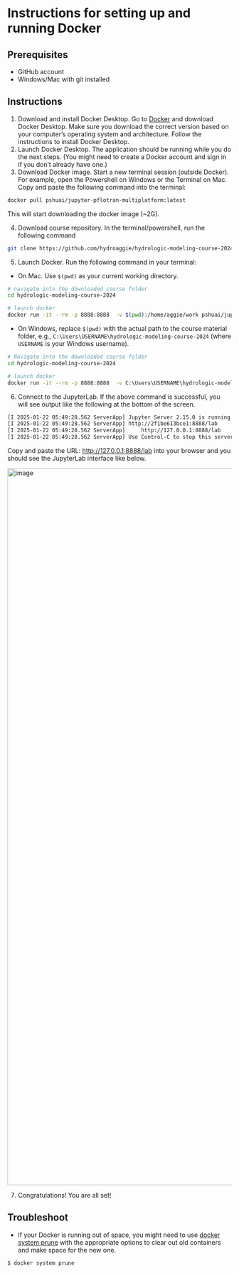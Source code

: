 # Instructions for setting up and running Docker

## Prerequisites
- GitHub account
- Windows/Mac with git installed

## Instructions

1. Download and install Docker Desktop. Go to [Docker](https://www.docker.com/products/docker-desktop/) and download Docker Desktop. Make sure you download the correct version based on your computer’s operating system and architecture. Follow the instructions to install Docker Desktop.
2. Launch Docker Desktop. The application should be running while you do the next steps. (You might need to create a Docker account and sign in if you don’t already have one.)
3. Download Docker image. Start a new terminal session (outside Docker). For example, open the Powershell on Windows or the Terminal on Mac. Copy and paste the following command into the terminal:

```bash
docker pull pshuai/jupyter-pflotran-multiplatform:latest
```

This will start downloading the docker image (~2G).

4. Download course repository. In the terminal/powershell, run the following command

```bash
git clone https://github.com/hydroaggie/hydrologic-modeling-course-2024.git 
```

5. Launch Docker. Run the following command in your terminal:
- On Mac. Use `$(pwd)` as your current working directory.

```bash
# navigate into the downloaded course folder
cd hydrologic-modeling-course-2024

# launch docker
docker run -it --rm -p 8888:8888  -v $(pwd):/home/aggie/work pshuai/jupyter-pflotran-multiplatform:latest jupyter lab --ip=0.0.0.0 --allow-root --NotebookApp.token=''
```
- On Windows, replace `$(pwd)` with the actual path to the course material folder, e.g., `C:\Users\USERNAME\hydrologic-modeling-course-2024` (where `USERNAME` is your Windows username).

```bash
# Navigate into the downloaded course folder
cd hydrologic-modeling-course-2024

# launch docker
docker run -it --rm -p 8888:8888  -v C:\Users\USERNAME\hydrologic-modeling-course-2024:/home/aggie/work pshuai/jupyter-pflotran-multiplatform:latest jupyter lab --ip=0.0.0.0 --allow-root --NotebookApp.token=''
```

6. Connect to the JupyterLab. If the above command is successful, you will see output like the following at the bottom of the screen.

```bash
[I 2025-01-22 05:49:28.562 ServerApp] Jupyter Server 2.15.0 is running at:
[I 2025-01-22 05:49:28.562 ServerApp] http://2f1be613bce1:8888/lab
[I 2025-01-22 05:49:28.562 ServerApp]     http://127.0.0.1:8888/lab
[I 2025-01-22 05:49:28.562 ServerApp] Use Control-C to stop this server and shut down all kernels (twice to skip confirmation).
```

Copy and paste the URL: http://127.0.0.1:8888/lab into your browser and you should see the JupyterLab interface like below.

<img width="1608" alt="image" src="https://github.com/user-attachments/assets/2f7ab2a1-6e7b-4997-926e-5bbc8f327f48" />


7. Congratulations! You are all set!

## Troubleshoot

- If your Docker is running out of space, you might need to use [docker system prune](https://docs.docker.com/reference/cli/docker/system/prune/) with the appropriate options to clear out old containers and make space for the new one.

```bash
$ docker system prune
```

